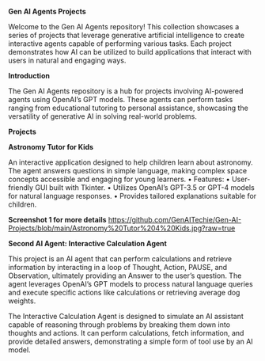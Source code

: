 **Gen AI Agents Projects**

Welcome to the Gen AI Agents repository! This collection showcases a series of projects that leverage generative artificial intelligence to create interactive agents capable of performing various tasks. Each project demonstrates how AI can be utilized to build applications that interact with users in natural and engaging ways.

**Introduction**

The Gen AI Agents repository is a hub for projects involving AI-powered agents using OpenAI’s GPT models. These agents can perform tasks ranging from educational tutoring to personal assistance, showcasing the versatility of generative AI in solving real-world problems.

**Projects**

**Astronomy Tutor for Kids**

An interactive application designed to help children learn about astronomy. The agent answers questions in simple language, making complex space concepts accessible and engaging for young learners.
	•	Features:
	•	User-friendly GUI built with Tkinter.
	•	Utilizes OpenAI’s GPT-3.5 or GPT-4 models for natural language responses.
	•	Provides tailored explanations suitable for children.

  **Screenshot 1 for more details**
  https://github.com/GenAITechie/Gen-AI-Projects/blob/main/Astronomy%20Tutor%204%20Kids.jpg?raw=true 


**Second AI Agent: Interactive Calculation Agent**

This project is an AI agent that can perform calculations and retrieve information by interacting in a loop of Thought, Action, PAUSE, and Observation, ultimately providing an Answer to the user’s question. The agent leverages OpenAI’s GPT models to process natural language queries and execute specific actions like calculations or retrieving average dog weights.

 The Interactive Calculation Agent is designed to simulate an AI assistant capable of reasoning through problems by breaking them down into thoughts and actions. It can perform calculations, fetch information, and provide detailed answers, demonstrating a simple form of tool use by an AI model.
